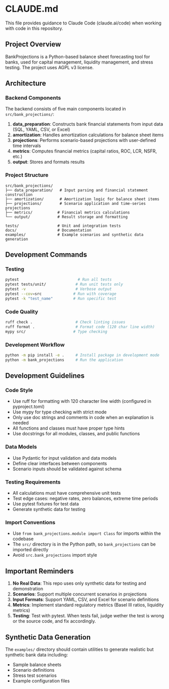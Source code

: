 # CLAUDE.md

This file provides guidance to Claude Code (claude.ai/code) when working with code in this repository.

## Project Overview

BankProjections is a Python-based balance sheet forecasting tool for banks, used for capital management, liquidity management, and stress testing. The project uses AGPL v3 license.

## Architecture

### Backend Components

The backend consists of five main components located in `src/bank_projections/`:

1. **data_preparation**: Constructs bank financial statements from input data (SQL, YAML, CSV, or Excel)
2. **amortization**: Handles amortization calculations for balance sheet items
3. **projections**: Performs scenario-based projections with user-defined time intervals
4. **metrics**: Computes financial metrics (capital ratios, ROC, LCR, NSFR, etc.)
5. **output**: Stores and formats results

### Project Structure

```
src/bank_projections/
├── data_preparation/   # Input parsing and financial statement construction
├── amortization/       # Amortization logic for balance sheet items  
├── projections/        # Scenario application and time-series projections
├── metrics/           # Financial metrics calculations
└── output/            # Result storage and formatting

tests/                 # Unit and integration tests
docs/                  # Documentation
examples/              # Example scenarios and synthetic data generation
```

## Development Commands

### Testing
```bash
pytest                          # Run all tests
pytest tests/unit/             # Run unit tests only
pytest -v                      # Verbose output
pytest --cov=src              # Run with coverage
pytest -k "test_name"         # Run specific test
```

### Code Quality
```bash
ruff check .                   # Check linting issues
ruff format .                  # Format code (120 char line width)
mypy src/                     # Type checking
```

### Development Workflow
```bash
python -m pip install -e .     # Install package in development mode
python -m bank_projections     # Run the application
```

## Development Guidelines

### Code Style
- Use ruff for formatting with 120 character line width (configured in pyproject.toml)
- Use mypy for type checking with strict mode
- Only use doc strings and comments in code when an explanation is needed
- All functions and classes must have proper type hints
- Use docstrings for all modules, classes, and public functions

### Data Models
- Use Pydantic for input validation and data models
- Define clear interfaces between components
- Scenario inputs should be validated against schema

### Testing Requirements
- All calculations must have comprehensive unit tests
- Test edge cases: negative rates, zero balances, extreme time periods
- Use pytest fixtures for test data
- Generate synthetic data for testing

### Import Conventions
- Use `from bank_projections.module import Class` for imports within the codebase
- The `src/` directory is in the Python path, so `bank_projections` can be imported directly
- Avoid `src.bank_projections` import style

## Important Reminders

1. **No Real Data**: This repo uses only synthetic data for testing and demonstration
2. **Scenarios**: Support multiple concurrent scenarios in projections
3. **Input Formats**: Support YAML, CSV, and Excel for scenario definitions
4. **Metrics**: Implement standard regulatory metrics (Basel III ratios, liquidity metrics)
5. **Testing**: Test with pytest. When tests fail, judge wether the test is wrong or the source code, and fix accordingly.

## Synthetic Data Generation

The `examples/` directory should contain utilities to generate realistic but synthetic bank data including:
- Sample balance sheets
- Scenario definitions
- Stress test scenarios
- Example configuration files